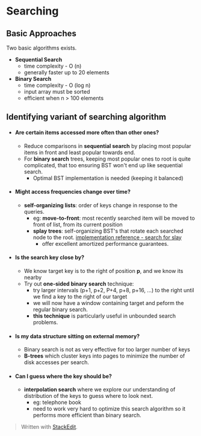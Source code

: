 # Searching

## Basic Approaches
Two basic algorithms exists.
 - **Sequential Search**
	 - time complexity - O (n)
	 - generally faster up to 20 elements
 - **Binary Search**
	 - time complexity - O (log n)
	 - input array must be sorted
	 - efficient when n > 100 elements

## Identifying variant of searching algorithm

 - #### Are certain items accessed more often than other ones?
	 - Reduce comparisons in **sequential search** by placing most popular items in front and least popular towards end.
	 - For **binary search** trees, keeping most popular ones to root is quite complicated, that too ensuring BST won't end up like sequential search.
		 - Optimal BST implementation is needed (keeping it balanced)

 - #### Might access frequencies change over time?
	- **self-organizing lists**: order of keys change in response to the queries.
		- eg: **move-to-front**: most recently searched item will be moved to front of list, from its current position
		- **splay trees**: self-organizing BST's that rotate each searched node to the root. [implementation reference - search for slay](http://www.cs.princeton.edu/~rs/Algs3.java1-4/code.txt)
			- offer excellent amortized performance guarantees.

 - #### Is the search key close by?
	- We know target key is to the right of position **p**, and we know its nearby
	- Try out **one-sided binary search** technique:
		- try larger intervals (p+1, p+2, P+4, p+8, p+16, ...) to the right until we find a key to the right of our target
		- we will now have a window containing target and peform the regular binary search.
		- **this technique** is particularly useful in unbounded search problems.

 - #### Is my data structure sitting on external memory?
	 - Binary search is not as very effective for too larger number of keys 
	 - **B-trees** which cluster keys into pages to minimize the number of disk accesses per search.

 - #### Can I guess where the key should be?
	 - **interpolation search** where we explore our understanding of distribution of the keys to guess where to look next.
		 - eg: telephone book
		 - need to work very hard to optimize this search algorithm so it performs more efficient than binary search.


	
> Written with [StackEdit](https://stackedit.io/).
<!--stackedit_data:
eyJoaXN0b3J5IjpbLTMyOTc0OTYyOSwxMjc4NDA2ODk0LDEwND
A0OTQxOTNdfQ==
-->